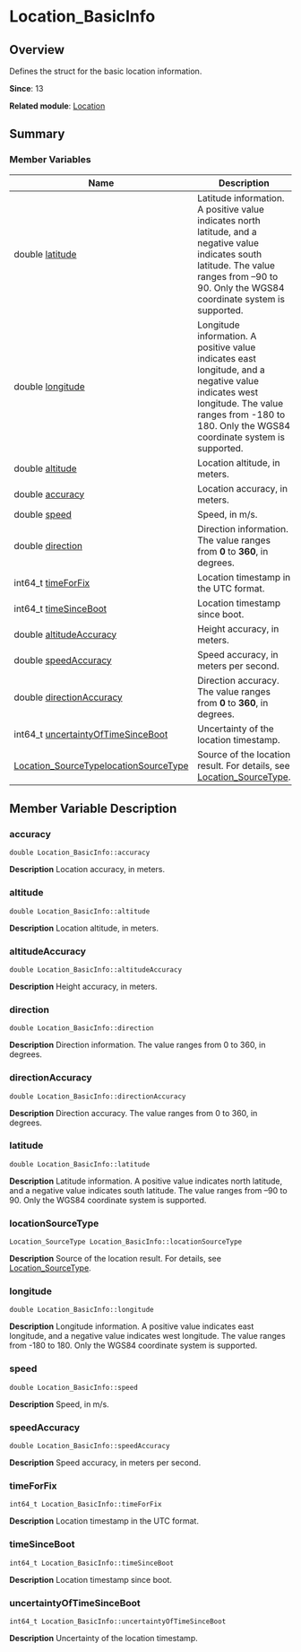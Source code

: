 # Location_BasicInfo


## Overview

Defines the struct for the basic location information.

**Since**: 13

**Related module**: [Location](_location.md)


## Summary


### Member Variables

| Name| Description| 
| -------- | -------- |
| double [latitude](#latitude) | Latitude information. A positive value indicates north latitude, and a negative value indicates south latitude. The value ranges from –90 to 90. Only the WGS84 coordinate system is supported. | 
| double [longitude](#longitude) | Longitude information. A positive value indicates east longitude, and a negative value indicates west longitude. The value ranges from -180 to 180. Only the WGS84 coordinate system is supported. | 
| double [altitude](#altitude) | Location altitude, in meters. | 
| double [accuracy](#accuracy) | Location accuracy, in meters. | 
| double [speed](#speed) | Speed, in m/s. | 
| double [direction](#direction) | Direction information. The value ranges from **0** to **360**, in degrees. | 
| int64_t [timeForFix](#timeforfix) | Location timestamp in the UTC format. | 
| int64_t [timeSinceBoot](#timesinceboot) | Location timestamp since boot. | 
| double [altitudeAccuracy](#altitudeaccuracy) | Height accuracy, in meters. | 
| double [speedAccuracy](#speedaccuracy) | Speed accuracy, in meters per second. | 
| double [directionAccuracy](#directionaccuracy) | Direction accuracy. The value ranges from **0** to **360**, in degrees. | 
| int64_t [uncertaintyOfTimeSinceBoot](#uncertaintyoftimesinceboot) | Uncertainty of the location timestamp. | 
| [Location_SourceType](_location.md#location_sourcetype)[locationSourceType](#locationsourcetype) | Source of the location result. For details, see [Location_SourceType](_location.md#location_sourcetype).| 


## Member Variable Description


### accuracy

```
double Location_BasicInfo::accuracy
```
**Description**
Location accuracy, in meters.


### altitude

```
double Location_BasicInfo::altitude
```
**Description**
Location altitude, in meters.


### altitudeAccuracy

```
double Location_BasicInfo::altitudeAccuracy
```
**Description**
Height accuracy, in meters.


### direction

```
double Location_BasicInfo::direction
```
**Description**
Direction information. The value ranges from 0 to 360, in degrees.


### directionAccuracy

```
double Location_BasicInfo::directionAccuracy
```
**Description**
Direction accuracy. The value ranges from 0 to 360, in degrees.


### latitude

```
double Location_BasicInfo::latitude
```
**Description**
Latitude information. A positive value indicates north latitude, and a negative value indicates south latitude. The value ranges from –90 to 90. Only the WGS84 coordinate system is supported.


### locationSourceType

```
Location_SourceType Location_BasicInfo::locationSourceType
```
**Description**
Source of the location result. For details, see [Location_SourceType](_location.md#location_sourcetype).


### longitude

```
double Location_BasicInfo::longitude
```
**Description**
Longitude information. A positive value indicates east longitude, and a negative value indicates west longitude. The value ranges from -180 to 180. Only the WGS84 coordinate system is supported.


### speed

```
double Location_BasicInfo::speed
```
**Description**
Speed, in m/s.


### speedAccuracy

```
double Location_BasicInfo::speedAccuracy
```
**Description**
Speed accuracy, in meters per second.


### timeForFix

```
int64_t Location_BasicInfo::timeForFix
```
**Description**
Location timestamp in the UTC format.


### timeSinceBoot

```
int64_t Location_BasicInfo::timeSinceBoot
```
**Description**
Location timestamp since boot.


### uncertaintyOfTimeSinceBoot

```
int64_t Location_BasicInfo::uncertaintyOfTimeSinceBoot
```
**Description**
Uncertainty of the location timestamp.
